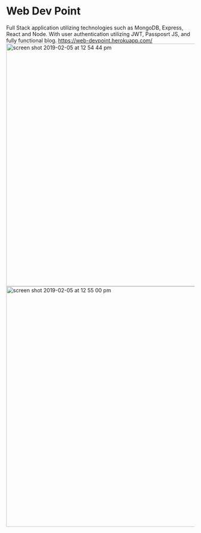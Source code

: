 # Web Dev Point 
Full Stack application utilizing technologies such as MongoDB, Express, React and Node. With user authentication utilizing JWT, Passposrt JS, and fully functional blog. 
https://web-devpoint.herokuapp.com/
<img width="647" alt="screen shot 2019-02-05 at 12 54 44 pm" src="https://user-images.githubusercontent.com/41456612/52298521-c0c48700-2948-11e9-9ec8-1f139bf6ebd8.png">
<img width="641" alt="screen shot 2019-02-05 at 12 55 00 pm" src="https://user-images.githubusercontent.com/41456612/52298537-c8842b80-2948-11e9-9925-8867bd178a5d.png">

